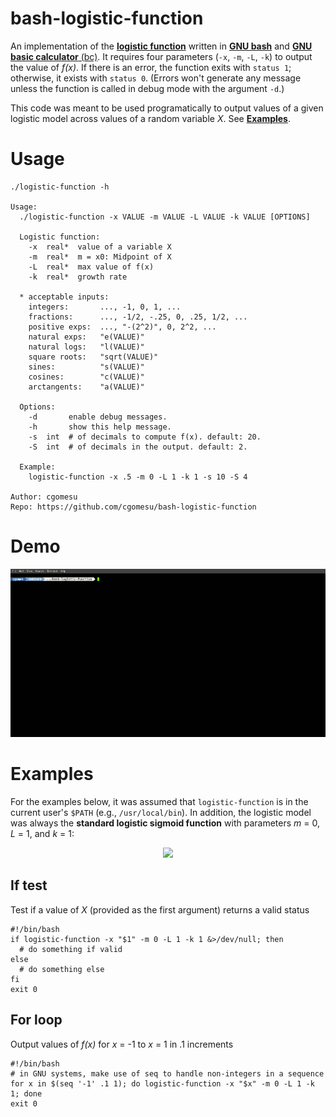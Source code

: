 # bash-logistic-function
An implementation of the [**logistic function**](https://en.wikipedia.org/wiki/logistic_function) written in [**GNU bash**](https://www.gnu.org/software/bash/) and [**GNU basic calculator** (bc)](https://www.gnu.org/software/bc/). It requires four parameters (`-x`, `-m`, `-L`, `-k`) to output the value of *f(x)*. If there is an error, the function exits with `status 1`; otherwise, it exists with `status 0`. (Errors won't generate any message unless the function is called in debug mode with the argument `-d`.)

This code was meant to be used programatically to output values of a given logistic model across values of a random variable *X*.  See [**Examples**](#examples).

# Usage
```
./logistic-function -h

Usage:
  ./logistic-function -x VALUE -m VALUE -L VALUE -k VALUE [OPTIONS]

  Logistic function:
    -x  real*  value of a variable X
    -m  real*  m = x0: Midpoint of X
    -L  real*  max value of f(x)
    -k  real*  growth rate

  * acceptable inputs:
    integers:       ..., -1, 0, 1, ...
    fractions:      ..., -1/2, -.25, 0, .25, 1/2, ...
    positive exps:  ..., "-(2^2)", 0, 2^2, ...
    natural exps:   "e(VALUE)"
    natural logs:   "l(VALUE)"
    square roots:   "sqrt(VALUE)"
    sines:          "s(VALUE)"
    cosines:        "c(VALUE)"
    arctangents:    "a(VALUE)"

  Options:
    -d       enable debug messages.
    -h       show this help message.
    -s  int  # of decimals to compute f(x). default: 20.
    -S  int  # of decimals in the output. default: 2.

  Example:
    logistic-function -x .5 -m 0 -L 1 -k 1 -s 10 -S 4

Author: cgomesu
Repo: https://github.com/cgomesu/bash-logistic-function
```

# Demo
<p align="center">
	<img width="600" src="img/demo-logistic.gif">
</p>

# Examples
For the examples below, it was assumed that `logistic-function` is in the current user's `$PATH` (e.g., `/usr/local/bin`).  In addition, the logistic model was always the **standard logistic sigmoid function** with parameters *m* = 0, *L* = 1, and *k* = 1:
<p align="center">
	<img width="400" src="https://upload.wikimedia.org/wikipedia/commons/8/88/Logistic-curve.svg">
</p>

## If test
Test if a value of *X* (provided as the first argument) returns a valid status 
```
#!/bin/bash
if logistic-function -x "$1" -m 0 -L 1 -k 1 &>/dev/null; then
  # do something if valid
else
  # do something else
fi
exit 0
```

## For loop
Output values of *f(x)* for *x* = -1 to *x* = 1 in .1 increments
```
#!/bin/bash
# in GNU systems, make use of seq to handle non-integers in a sequence
for x in $(seq '-1' .1 1); do logistic-function -x "$x" -m 0 -L 1 -k 1; done
exit 0
```
